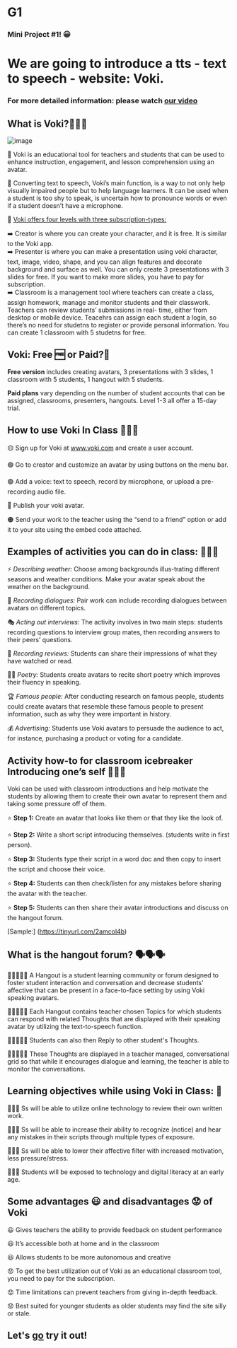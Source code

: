 # G1
### Mini Project #1! 😀
# We are going to introduce a tts - text to speech - website: **Voki.**

### For more detailed information: please watch [our video](https://www.canva.com/design/DAGAnfpCLHo/30CO9y3mPv4UtuCwHMAlTw/edit?utm_content=DAGAnfpCLHo&utm_campaign=designshare&utm_medium=link2&utm_source=sharebutton)

## What is Voki?🤔🤔🤔
![image](https://github.com/MsMc24/G1/assets/161448192/08d19550-176e-48dd-812d-2e35857ada1d)

📝 Voki is an educational tool for teachers and students that can be used to enhance instruction, engagement, and lesson comprehension using an avatar.

📝 Converting text to speech, Voki’s main function, is a way to not only help visually impaired people but to help language learners. It can be used when a student is too shy to speak, is uncertain how to pronounce words or even if a student doesn’t have a microphone. 

📝 <ins> Voki offers four levels with three subscription-types: </ins>

➡️ Creator is where you can create your character, and it is free. It is similar to the Voki app.<br />
➡️ Presenter is where you can make a presentation using voki character, text, image, video, shape,
and you can align features and decorate background and surface as well. You can only create 3
presentations with 3 slides for free. If you want to make more slides, you have to pay for
subscription. <br />
➡️ Classroom is a management tool where teachers can create a class, assign homework, manage
and monitor students and their classwork. Teachers can review students’ submissions in real-
time, either from desktop or mobile device. Teacehrs can assign each student a login, so
there’s no need for studetns to register or provide personal information. You can create 1
classroom with 5 studetns for free.

## Voki: Free 🆓 or Paid?🤑
**Free version** includes creating avatars, 3 presentations with 3 slides, 1 classroom with 5 students, 1 hangout with 5 students.

**Paid plans** vary depending on the number of student accounts that can be assigned, classrooms, presenters, hangouts. Level 1-3 all offer a 15-day trial.

## How to use Voki In Class 📝📝📝

🟡 Sign up for Voki at www.voki.com and create a user account.

🟣 Go to creator and customize an avatar by using buttons on the menu bar.

🟢 Add a voice: text to speech, record by microphone, or upload a pre-recording audio file.

🔴 Publish your voki avatar.

🟠 Send your work to the teacher using the “send to a friend” option or add it to your site using the embed code attached.

## Examples of activities you can do in class: 👩🏼‍🏫
⚡️ _Describing weather:_ Choose among backgrounds illus-trating different seasons and weather conditions. Make your avatar speak about the weather on the background.

🎤 _Recording dialogues:_ Pair work can include recording dialogues between avatars on different topics.

🎭 _Acting out interviews:_ The activity involves in two main steps: students recording questions to interview group mates, then recording answers to their peers’ questions. 

🎥 _Recording reviews:_ Students can share their impressions of what they have watched or read. 

🕴🏽 _Poetry:_ Students create avatars to recite short poetry which improves their fluency in speaking.

🏆 _Famous people:_ After conducting research on famous people, students could create avatars that resemble these famous people to present information, such as why they were important in history.

💰 _Advertising:_ Students use Voki avatars to persuade the audience to act, for instance, purchasing a product or voting for a candidate. 

## **Activity how-to for classroom** icebreaker Introducing one’s self 🙋🏽‍♀️
Voki can be used with classroom introductions and help motivate the students by allowing them to create their own avatar to represent them and taking some pressure off of them.

⭐️ **Step 1:** Create an avatar that looks like them or that they like the look of.

⭐️ **Step 2:** Write a short script introducing themselves. (students write in first person).

⭐️ **Step 3:** Students type their script in a word doc and then copy to insert the script and choose their voice.

⭐️ **Step 4:** Students can then check/listen for any mistakes before sharing the avatar with the teacher.

⭐️ **Step 5:** Students can then share their avatar introductions and discuss on the hangout forum.

[Sample:] (https://tinyurl.com/2amcol4b) 

## What is the hangout forum? 🗣️🗣️🗣️

👩🏼‍🤝‍👨🏻 A Hangout is a student learning community or forum designed to foster student interaction and conversation and  decrease students' affective that can be present in a face-to-face setting by using Voki speaking avatars. 

👩🏼‍🤝‍👨🏻 Each Hangout contains teacher chosen Topics for which students can respond with related Thoughts that are displayed with their speaking avatar by utilizing the text-to-speech function.

👩🏼‍🤝‍👨🏻 Students can also then Reply to other student's Thoughts.

👩🏼‍🤝‍👨🏻 These Thoughts are displayed in a teacher managed, conversational grid so that while it encourages dialogue and learning, the teacher is able to monitor the conversations.

## Learning objectives while using Voki in Class: 🏫

👨🏻‍🎓 Ss will be able to utilize online technology to review their own  written work.
 
👨🏻‍🎓 Ss will be able to increase their ability to recognize (notice) and hear any mistakes in their scripts through multiple types of exposure.

👨🏻‍🎓 Ss will be able to lower their affective filter with increased motivation, less pressure/stress.

👨🏻‍🎓 Students will be exposed to technology and digital literacy at an early age.

## Some advantages 😃 and disadvantages 😟 of Voki

😃 Gives teachers the ability to provide feedback on student performance

😃 It’s accessible both at home and in the classroom

😃 Allows students to be more autonomous and creative

😟 To get the best utilization out of Voki as an educational classroom tool, you need to pay for the subscription.

😟 Time limitations can prevent teachers from giving in-depth feedback.

😟 Best suited for younger students as older students may find the site silly or stale.

## Let's [go](https://l-www.voki.com/) try it out! 

